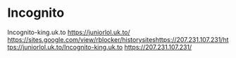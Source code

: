 # Incognito
Incognito-king.uk.to
https://juniorlol.uk.to/
https://sites.google.com/view/rblocker/historysiteshttps://207.231.107.231/https://juniorlol.uk.to/Incognito-king.uk.to
https://207.231.107.231/

